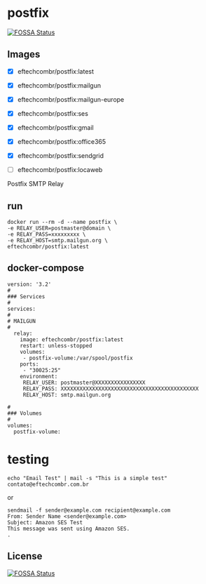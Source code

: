 # postfix
[![FOSSA Status](https://app.fossa.io/api/projects/git%2Bgithub.com%2Feftechcombr%2Fpostfix.svg?type=shield)](https://app.fossa.io/projects/git%2Bgithub.com%2Feftechcombr%2Fpostfix?ref=badge_shield)

## Images

 - [x] eftechcombr/postfix:latest
 - [x] eftechcombr/postfix:mailgun
 - [x] eftechcombr/postfix:mailgun-europe
 - [x] eftechcombr/postfix:ses
 - [x] eftechcombr/postfix:gmail
 - [x] eftechcombr/postfix:office365
 - [x] eftechcombr/postfix:sendgrid
 - [ ] eftechcombr/postfix:locaweb
 

Postfix SMTP Relay

## run

    docker run --rm -d --name postfix \
    -e RELAY_USER=postmaster@domain \
    -e RELAY_PASS=xxxxxxxxx \
    -e RELAY_HOST=smtp.mailgun.org \
    eftechcombr/postfix:latest

## docker-compose

    version: '3.2'
    #
    ### Services
    #
    services:
    #
    # MAILGUN
    #
      relay:
        image: eftechcombr/postfix:latest
        restart: unless-stopped
        volumes: 
         - postfix-volume:/var/spool/postfix
        ports:
         - "30025:25"
        environment:
         RELAY_USER: postmaster@XXXXXXXXXXXXXXXX
         RELAY_PASS: XXXXXXXXXXXXXXXXXXXXXXXXXXXXXXXXXXXXXXXXXXXX
         RELAY_HOST: smtp.mailgun.org
         
    #
    ### Volumes
    #
    volumes:
      postfix-volume:
      
      

 # testing

    echo "Email Test" | mail -s "This is a simple test" contato@eftechcombr.com.br
 
or

    sendmail -f sender@example.com recipient@example.com
    From: Sender Name <sender@example.com>
    Subject: Amazon SES Test                
    This message was sent using Amazon SES.                
    .




## License
[![FOSSA Status](https://app.fossa.io/api/projects/git%2Bgithub.com%2Feftechcombr%2Fpostfix.svg?type=large)](https://app.fossa.io/projects/git%2Bgithub.com%2Feftechcombr%2Fpostfix?ref=badge_large)
